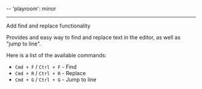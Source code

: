--
'playroom': minor

---

Add find and replace functionality

Provides and easy way to find and replace text in the editor, as well as "jump to line".

Here is a list of the available commands:

- `Cmd + F` / `Ctrl + F` - Find
- `Cmd + R` / `Ctrl + R` - Replace
- `Cmd + G` / `Ctrl + G` - Jump to line
